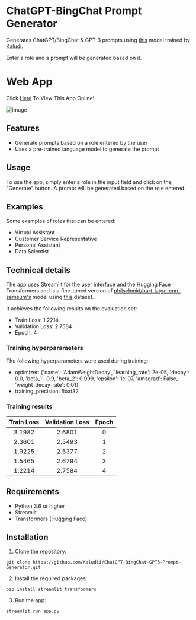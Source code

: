 
# ChatGPT-BingChat Prompt Generator

Generates ChatGPT/BingChat & GPT-3 prompts using [this](https://huggingface.co/Kaludi/chatgpt-gpt4-prompts-bart-large-cnn-samsum) model trained by [Kaludi](https://huggingface.co/Kaludi).

Enter a role and a prompt will be generated based on it.

# Web App
Click [Here](https://huggingface.co/spaces/Kaludi/ChatGPT-BingChat-GPT3-Prompt-Generator_App "Here") To View This App Online!

![image](https://user-images.githubusercontent.com/63890666/228079348-9df040ad-4068-4542-a9ad-319cb6717ccb.png)

## Features

-   Generate prompts based on a role entered by the user
-   Uses a pre-trained language model to generate the prompt

## Usage

To use the app, simply enter a role in the input field and click on the "Generate" button. A prompt will be generated based on the role entered.

## Examples

Some examples of roles that can be entered:

-   Virtual Assistant
-   Customer Service Representative
-   Personal Assistant
-   Data Scientist

## Technical details

The app uses Streamlit for the user interface and the Hugging Face Transformers and is a fine-tuned version of [philschmid/bart-large-cnn-samsum's](https://huggingface.co/philschmid/bart-large-cnn-samsum) model using [this](https://huggingface.co/datasets/fka/awesome-chatgpt-prompts) dataset. 

It achieves the following results on the evaluation set:
- Train Loss: 1.2214
- Validation Loss: 2.7584
- Epoch: 4

### Training hyperparameters

The following hyperparameters were used during training:
- optimizer: {'name': 'AdamWeightDecay', 'learning_rate': 2e-05, 'decay': 0.0, 'beta_1': 0.9, 'beta_2': 0.999, 'epsilon': 1e-07, 'amsgrad': False, 'weight_decay_rate': 0.01}
- training_precision: float32

### Training results

| Train Loss | Validation Loss | Epoch |
|:----------:|:---------------:|:-----:|
| 3.1982     | 2.6801          | 0     |
| 2.3601     | 2.5493          | 1     |
| 1.9225     | 2.5377          | 2     |
| 1.5465     | 2.6794          | 3     |
| 1.2214     | 2.7584          | 4     |

## Requirements

-   Python 3.6 or higher
-   Streamlit
-   Transformers (Hugging Face)

## Installation

1.  Clone the repository:

`git clone https://github.com/Kaludii/ChatGPT-BingChat-GPT3-Prompt-Generator.git` 

2.  Install the required packages:

`pip install streamlit transformers` 

3.  Run the app:

`streamlit run app.py`
